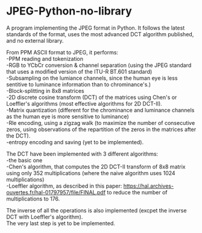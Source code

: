 # JPEG-Python-no-library
A program implementing the JPEG format in Python. It follows the latest standards of the format, uses the most advanced DCT algorithm published, and no external library.
  
From PPM ASCII format to JPEG, it performs:  
-PPM reading and tokenization  
-RGB to YCbCr conversion & channel separation (using the JPEG standard that uses a modified version of the ITU-R BT.601 standard)  
-Subsampling on the lumiance channels, since the human eye is less sentitive to luminance information than to chrominance's.)  
-Block-splitting in 8x8 matrices  
-2D discrete cosine transform (DCT) of the matrices using Chen's or Loeffler's algorithms (most effective algorithms for 2D DCT-II).  
-Matrix quantization (different for the chrominance and luminance channels as the human eye is more sensitive to luminance)  
-Rle encoding, using a zigzag walk (to maximize the number of consecutive zeros, using observations of the repartition of the zeros in the matrices after the DCT).  
-entropy encoding and saving (yet to be implemented).  

The DCT have been implemented with 3 different algorithms:  
-the basic one  
-Chen's algorithm, that computes the 2D DCT-II transform of 8x8 matrix using only 352 multiplications (where the naive algorithm uses 1024 multiplications)  
-Loeffler algorithm, as described in this paper: https://hal.archives-ouvertes.fr/hal-01797957/file/FINAL.pdf to reduce the number of multiplications to 176.  
  
The inverse of all the operations is also implemented (excpet the inverse DCT with Loeffler's algorithm).  
The very last step is yet to be implemented.

